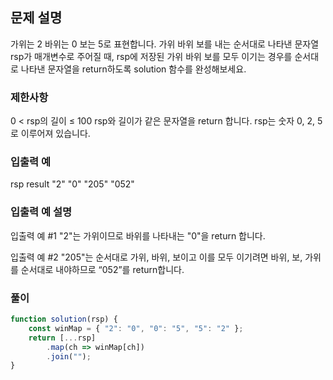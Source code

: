 ## 문제 설명

가위는 2 바위는 0 보는 5로 표현합니다. 가위 바위 보를 내는 순서대로 나타낸 문자열 rsp가 매개변수로 주어질 때, rsp에 저장된 가위 바위 보를 모두 이기는 경우를 순서대로 나타낸 문자열을 return하도록 solution 함수를 완성해보세요.

### 제한사항

0 < rsp의 길이 ≤ 100
rsp와 길이가 같은 문자열을 return 합니다.
rsp는 숫자 0, 2, 5로 이루어져 있습니다.

### 입출력 예

rsp result
"2" "0"
"205" "052"

### 입출력 예 설명

입출력 예 #1
"2"는 가위이므로 바위를 나타내는 "0"을 return 합니다.

입출력 예 #2
"205"는 순서대로 가위, 바위, 보이고 이를 모두 이기려면 바위, 보, 가위를 순서대로 내야하므로 “052”를 return합니다.

### 풀이

```javaScript
function solution(rsp) {
    const winMap = { "2": "0", "0": "5", "5": "2" };
    return [...rsp]
        .map(ch => winMap[ch])
        .join("");
}
```
